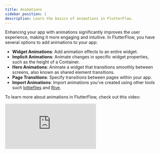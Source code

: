 ```yaml
---
title: Animations
sidebar_position: 1
description: Learn the basics of animations in FlutterFlow.
---
```


Enhancing your app with animations significantly improves the user experience, making it more engaging and intuitive. In FlutterFlow, you have several options to add animations to your app:

- **Widget Animations**: Add animation effects to an entire widget.
- **Implicit Animations**: Animate changes in specific widget properties, such as the height of a Container.
- **Hero Animations**: Animate a widget that transitions smoothly between screens, also known as shared element transitions.
- **Page Transitions**: Specify transitions between pages within your app.
- **Import Animations**: Import animations you've created using other tools such [lottiefiles](https://lottiefiles.com/) and [Rive](https://rive.app/).


To learn more about animations in FlutterFlow, check out this video:
<div class="video-container"><iframe src="https://www.youtube.com/embed/-quxi_t0eWU?si=GdZBMFcuEZEyFplB" title="YouTube video player" frameborder="0" allow="accelerometer; autoplay; clipboard-write; encrypted-media; gyroscope; picture-in-picture; web-share" referrerpolicy="strict-origin-when-cross-origin" allowfullscreen></iframe></div>

<!-- TO DO create animations showcase-->